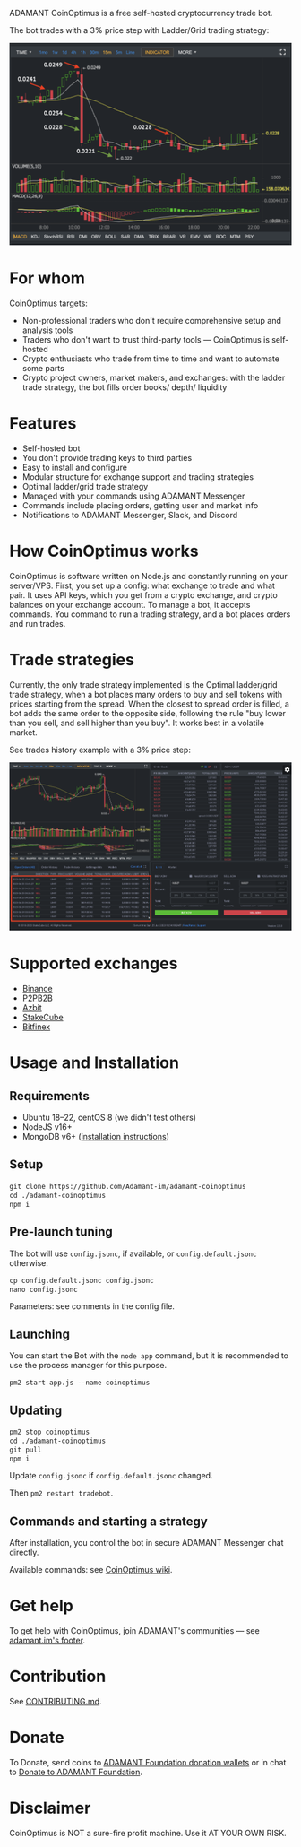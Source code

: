 ADAMANT CoinOptimus is a free self-hosted cryptocurrency trade bot.

The bot trades with a 3% price step with Ladder/Grid trading strategy:

![CoinOptimus Trades on a chart](./assets/trades-on-a-chart.png)

# For whom

CoinOptimus targets:

* Non-professional traders who don't require comprehensive setup and analysis tools
* Traders who don't want to trust third-party tools — CoinOptimus is self-hosted
* Crypto enthusiasts who trade from time to time and want to automate some parts
* Crypto project owners, market makers, and exchanges: with the ladder trade strategy, the bot fills order books/ depth/ liquidity

# Features

* Self-hosted bot
* You don't provide trading keys to third parties
* Easy to install and configure
* Modular structure for exchange support and trading strategies
* Optimal ladder/grid trade strategy
* Managed with your commands using ADAMANT Messenger
* Commands include placing orders, getting user and market info
* Notifications to ADAMANT Messenger, Slack, and Discord

# How CoinOptimus works

CoinOptimus is software written on Node.js and constantly running on your server/VPS. First, you set up a config: what exchange to trade and what pair. It uses API keys, which you get from a crypto exchange, and crypto balances on your exchange account. To manage a bot, it accepts commands. You command to run a trading strategy, and a bot places orders and run trades.

# Trade strategies

Currently, the only trade strategy implemented is the Optimal ladder/grid trade strategy, when a bot places many orders to buy and sell tokens with prices starting from the spread. When the closest to spread order is filled, a bot adds the same order to the opposite side, following the rule "buy lower than you sell, and sell higher than you buy". It works best in a volatile market.

See trades history example with a 3% price step:

![CoinOptimus grid-placed orders](./assets/placed-orders.png)

# Supported exchanges

* [Binance](https://accounts.binance.com/register?ref=36699789)
* [P2PB2B](https://p2pb2b.com)
* [Azbit](https://azbit.com?referralCode=9YVWYAF)
* [StakeCube](https://stakecube.net/?team=adm)
* [Bitfinex](https://www.bitfinex.com/sign-up?refcode=4k5uFSBLZ)

# Usage and Installation

## Requirements

* Ubuntu 18–22, centOS 8 (we didn't test others)
* NodeJS v16+
* MongoDB v6+ ([installation instructions](https://docs.mongodb.com/manual/tutorial/install-mongodb-on-ubuntu/))

## Setup

```
git clone https://github.com/Adamant-im/adamant-coinoptimus
cd ./adamant-coinoptimus
npm i
```

## Pre-launch tuning

The bot will use `config.jsonc`, if available, or `config.default.jsonc` otherwise.

```
cp config.default.jsonc config.jsonc
nano config.jsonc
```

Parameters: see comments in the config file.

## Launching

You can start the Bot with the `node app` command, but it is recommended to use the process manager for this purpose.

```
pm2 start app.js --name coinoptimus
```

## Updating

```
pm2 stop coinoptimus
cd ./adamant-coinoptimus
git pull
npm i
```

Update `config.jsonc` if `config.default.jsonc` changed.

Then `pm2 restart tradebot`.

## Commands and starting a strategy

After installation, you control the bot in secure ADAMANT Messenger chat directly.

Available commands: see [CoinOptimus wiki](https://github.com/Adamant-im/adamant-coinoptimus/wiki).

# Get help

To get help with CoinOptimus, join ADAMANT's communities — see [adamant.im's footer](https://adamant.im).

# Contribution

See [CONTRIBUTING.md](CONTRIBUTING.md).

# Donate

To Donate, send coins to [ADAMANT Foundation donation wallets](https://adamant.im/donate) or in chat to [Donate to ADAMANT Foundation](https://msg.adamant.im/?address=U380651761819723095&label=Donate+to+ADAMANT+Foundation).

# Disclaimer

CoinOptimus is NOT a sure-fire profit machine. Use it AT YOUR OWN RISK.
